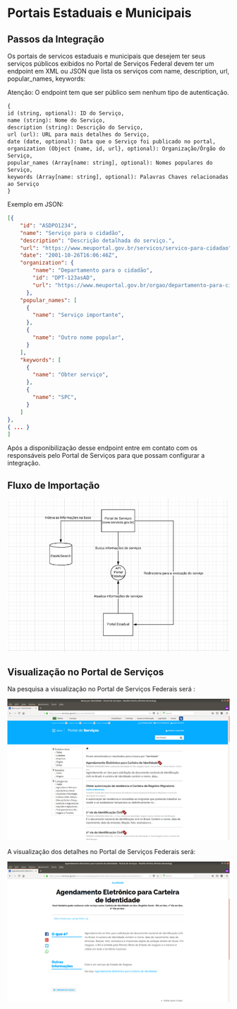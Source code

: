 # Portais Estaduais e Municipais


## Passos da Integração

Os portais de servicos estaduais e municipais que desejem ter seus serviços públicos exibidos no Portal de Serviços Federal devem ter um endpoint em XML ou JSON que lista os serviços com name, description, url, popular_names, keywords:

Atenção: O endpoint tem que ser público sem nenhum tipo de autenticação.

```
{
id (string, optional): ID do Serviço,
name (string): Nome do Serviço,
description (string): Descrição do Serviço,
url (url): URL para mais detalhes do Serviço,
date (date, optional): Data que o Serviço foi publicado no portal,
organization (Object {name, id, url}, optional): Organização/Órgão do Serviço,
popular_names (Array[name: string], optional): Nomes populares do Serviço,
keywords (Array[name: string], optional): Palavras Chaves relacionadas ao Serviço
}
```


Exemplo em JSON:
```json
[{
    "id": "ASDPO1234",
    "name": "Serviço para o cidadão",
    "description": "Descrição detalhada do serviço.",
    "url": "https://www.meuportal.gov.br/servicos/servico-para-cidadao",
    "date": "2001-10-26T16:06:46Z",
    "organization": {
        "name": "Departamento para o cidadão",
        "id": "DPT-123asAD",
        "url": "https://www.meuportal.gov.br/orgao/departamento-para-cidadao"
      },
    "popular_names": [
      {
        "name": "Serviço importante",
      },
      {
        "name": "Outro nome popular",
      }
    ],
    "keywords": [
      {
        "name": "Obter serviço",
      },
      {
        "name": "SPC",
      }
    ]
},
{ ... }
]
```

Após a disponibilização desse endpoint entre em contato com os responsáveis pelo Portal de Serviços para que possam configurar a integração.

## Fluxo de Importação

[![Portal de Serviços - Fluxo de Importação](./integracaoportalestadual.png)](./integracaoportalestadual.png)

## Visualização no Portal de Serviços

Na pesquisa a visualização no Portal de Serviços Federais será :

[![Portal de Serviços - Pesquisa de Serviços](./pesquisa_servicos.png)](./pesquisa_servicos.png)

A visualização dos detalhes no Portal de Serviços Federais será:

[![Portal de Serviços - Pesquisa de Serviços](./template_servico.png)](./template_servico.png)
